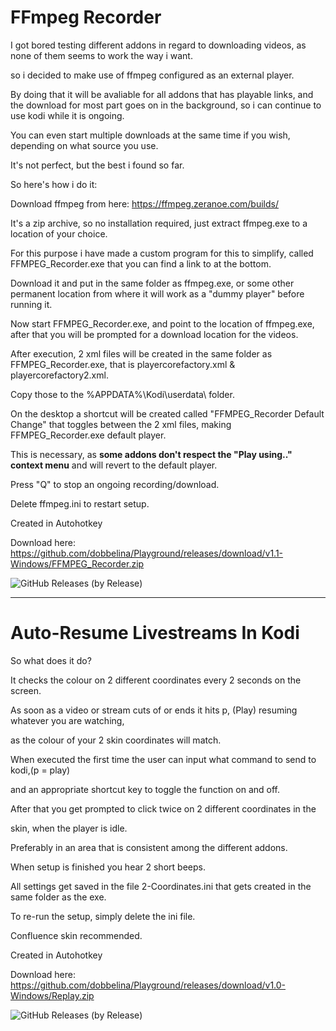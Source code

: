 # FFmpeg Recorder

I got bored testing different addons in regard to downloading videos, as none of them seems to work the way i want.

so i decided to make use of ffmpeg configured as an external player.

By doing that it will be avaliable for all addons that has playable links, and the download for most part goes on in the background, so i can continue to use kodi while it is ongoing.

You can even start multiple downloads at the same time if you wish, depending on what source you use.

It's not perfect, but the best i found so far.

So here's how i do it:

Download ffmpeg from here: https://ffmpeg.zeranoe.com/builds/

It's a zip archive, so no installation required, just extract ffmpeg.exe to a location of your choice.

For this purpose i have made a custom program for this to simplify, called FFMPEG_Recorder.exe that you can find a link to at the bottom.

Download it and put in the same folder as ffmpeg.exe,
or some other permanent location from where it will work as a "dummy player" before running it.

Now start FFMPEG_Recorder.exe, and point to the location of ffmpeg.exe, 
after that you will be prompted for a download location for the videos.

After execution, 2 xml files will be created in the same folder as FFMPEG_Recorder.exe, 
that is playercorefactory.xml & playercorefactory2.xml.

Copy those to the %APPDATA%\Kodi\userdata\ folder.

On the desktop a shortcut will be created called "FFMPEG_Recorder Default Change" that 
toggles between the 2 xml files, making FFMPEG_Recorder.exe default player.

This is necessary, as **some addons don't respect the "Play using.." context menu** 
and will revert to the default player.

Press "Q" to stop an ongoing recording/download.

Delete ffmpeg.ini to restart setup.

Created in Autohotkey

Download here: https://github.com/dobbelina/Playground/releases/download/v1.1-Windows/FFMPEG_Recorder.zip

![GitHub Releases (by Release)](https://img.shields.io/github/downloads/dobbelina/Playground/v1.1-Windows/total)

---

# Auto-Resume Livestreams In Kodi

So what does it do?

It checks the colour on 2 different coordinates every 2 seconds on the screen.

As soon as a video or stream cuts of or ends it hits p, (Play) resuming whatever you are watching,

as the colour of your 2 skin coordinates will match.

When executed the first time the user can input what command to send to kodi,(p = play)

and an appropriate shortcut key to toggle the function on and off.

After that you get prompted to click twice on 2 different coordinates in the

skin, when the player is idle.

Preferably in an area that is consistent among the different addons.

When setup is finished you hear 2 short beeps.

All settings get saved in the file 2-Coordinates.ini that gets created in the same folder as the exe.

To re-run the setup, simply delete the ini file.

Confluence skin recommended.

Created in Autohotkey

Download here: https://github.com/dobbelina/Playground/releases/download/v1.0-Windows/Replay.zip

![GitHub Releases (by Release)](https://img.shields.io/github/downloads/dobbelina/Playground/v1.0-Windows/total)
